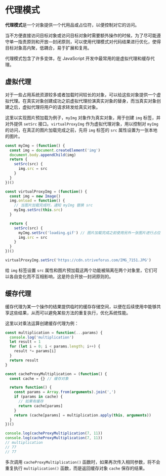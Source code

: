 # 代理模式

**代理模式**是一个对象提供一个代用品或占位符，以便控制对它的访问。

当不方便直接访问目标对象或访问目标对象时需要额外操作的时候，为了尽可能遵守单一指责原则和开放—封闭原则，可以使用代理模式对代码结果进行优化，使得目标对象高内聚，低耦合，易于扩展和复用。

代理模式包含了许多变体，在 JavaScript 开发中最常用的是虚拟代理和缓存代理。

## 虚拟代理

对于一些占用系统资源较多或者加载时间较长的对象，可以给这些对象提供一个虚拟代理。在真实对象创建成功之前虚拟代理扮演真实对象的替身，而当真实对象创建之后，虚拟代理将用户的请求转发给真实对象。

这里以实现图片预加载为例子，`myImg` 对象作为真实对象，用于创建 `img` 标签，并对外提供 `setSrc` 接口。`virtualProxyImg` 作为虚拟代理对象，用以控制对 `myImg` 的访问，在真正的图片加载完成之前，先将 `img` 标签的 `src` 属性设置为一张本地的图片。

```js
const myImg = (function() {
  const img = document.createElement('img')
  document.body.appendChild(img)
  return {
    setSrc(src) {
      img.src = src
    }
  }
})()

const virtualProxyImg = (function() {
  const img = new Image()
  img.onload = function() {
    // 当图片加载完成时，通知 myImg 替换 src
    myImg.setSrc(this.src)
  }

  return {
    setSrc(src) {
      myImg.setSrc('loading.gif') // 图片加载完成之前使用另外一张图片进行占位
      img.src = src
    }
  }
})()

virtualProxyImg.setSrc('https://cdn.striveforus.com/IMG_7151.JPG')
```

给 `img` 标签设置 `src` 属性和图片预加载这两个功能被隔离在两个对象里，它们可以各自变化而不互相影响，这是符合开放—封闭原则的。

## 缓存代理

缓存代理为某一个操作的结果提供临时的缓存存储空间，以便在后续使用中能够共享这些结果，从而可以避免某些方法的重复执行，优化系统性能。

这里以对乘法运算创建缓存代理为例：

```js
const multiplication = function(...params) {
  console.log('multiplication')
  let result = 1
  for (let i = 0; i < params.length; i++) {
    result *= params[i]
  }
  return result
}

const cacheProxyMultiplication = (function() {
  const cache = {} // 缓存对象

  return function() {
    const params = Array.from(arguments).join(',')
    if (params in cache) {
      // 如果有缓存
      return cache[params]
    }
    return (cache[params] = multiplication.apply(this, arguments))
  }
})()

console.log(cacheProxyMultiplication(7, 11))
console.log(cacheProxyMultiplication(7, 11))
// multiplication
// 77
// 77
```

多次调用 `cacheProxyMultiplication()` 函数时，如果再次传入相同参数，将不会重复执行 `multiplication()` 函数，而是返回缓存对象 `cache` 保存的结果。
